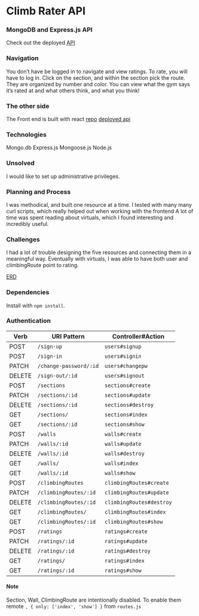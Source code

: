 # Climb Rater API
### MongoDB and Express.js API


Check out the deployed [API](https://climb-rater-api.herokuapp.com/)

###  Navigation

You don’t have be logged in to navigate and view ratings.  To rate, you will have to log in.
Click on the section, and within the section pick the route.  They are organized by number and color.  You can view what the gym says it’s rated at and what others think, and what you think!

### The other side

The Front end is built with react
[repo](https://github.com/briankeegan/climb-rater)
[deployed api](https://briankeegan.github.io/climb-rater/)


### Technologies
Mongo.db
Express.js
Mongoose.js
Node.js

### Unsolved
I would like to set up administrative privileges.

### Planning and Process
I was methodical, and built one resource at  a time.
I tested with many many curl scripts, which really helped out when working with the frontend
A lot of time was spent reading about virtuals, which I found interesting and incredibly useful.

### Challenges
I had a lot of trouble designing the five resources and connecting them in a meaningful way.  Eventually with virtuals, I was able to have both user and climbingRoute point to rating.


[ERD](https://www.lucidchart.com/invitations/accept/0b8d61b8-eb68-4bc0-85d0-b7f37ec161f2)

### Dependencies

Install with `npm install`.

### Authentication

| Verb   | URI Pattern            | Controller#Action |
|--------|------------------------|-------------------|
| POST   | `/sign-up`             | `users#signup`    |
| POST   | `/sign-in`             | `users#signin`    |
| PATCH  | `/change-password/:id` | `users#changepw`  |
| DELETE | `/sign-out/:id`        | `users#signout`   |
| POST   | `/sections`            | `sections#create`    |
| PATCH  | `/sections/:id`        | `sections#update`  |
| DELETE | `/sections/:id`        | `sections#destroy`   |
| GET  | `/sections/`             | `sections#index`  |
| GET   | `/sections/:id`           | `sections#show`   |
| POST   | `/walls`            | `walls#create`    |
| PATCH  | `/walls/:id`        | `walls#update`  |
| DELETE | `/walls/:id`        | `walls#destroy`   |
| GET  | `/walls/`             | `walls#index`  |
| GET   | `/walls/:id`           | `walls#show`   |
| POST   | `/climbingRoutes`            | `climbingRoutes#create`    |
| PATCH  | `/climbingRoutes/:id`        | `climbingRoutes#update`  |
| DELETE | `/climbingRoutes/:id`        | `climbingRoutes#destroy`   |
| GET  | `/climbingRoutes/`             | `climbingRoutes#index`  |
| GET   | `/climbingRoutes/:id`           | `climbingRoutes#show`   |
| POST   | `/ratings`            | `ratings#create`    |
| PATCH  | `/ratings/:id`        | `ratings#update`  |
| DELETE | `/ratings/:id`        | `ratings#destroy`   |
| GET  | `/ratings/`             | `ratings#index`  |
| GET   | `/ratings/:id`           | `ratings#show`   |



#### Note
Section, Wall, ClimbingRoute are intentionally disabled.  To enable them remote `, { only: ['index', 'show'] }` from `routes.js`
